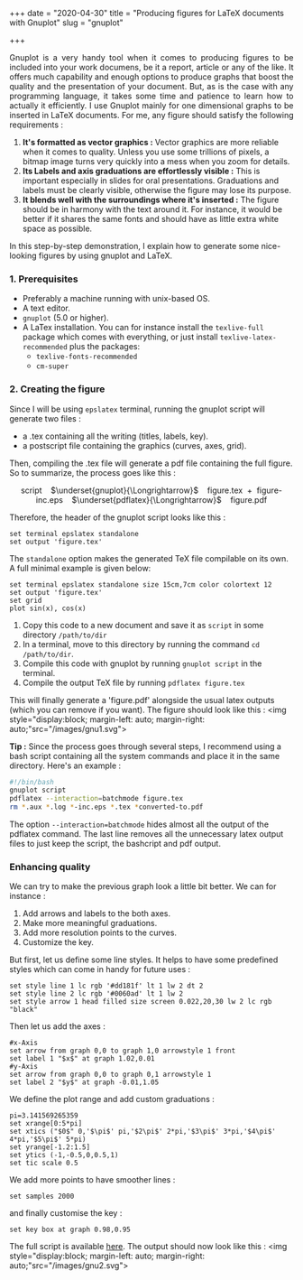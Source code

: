 +++
date = "2020-04-30"
title = "Producing figures for LaTeX documents with Gnuplot"
slug = "gnuplot"

+++
<p style="text-align: justify"> 
Gnuplot is a very handy tool when it comes to producing figures to be included into your work documens, be it a report, article or any of the like. It offers much capability and enough options to produce graphs that boost the quality and the presentation of your document. But, as is the case with any programming language, it takes some time and patience to learn how to actually it efficiently.  
I use Gnuplot mainly for one dimensional graphs to be inserted in LaTeX documents. For me, any figure should satisfy the following requirements :  

1. **It's formatted as vector graphics :** Vector graphics are more reliable when it comes to quality. Unless you use some trillions of pixels, a bitmap image turns very quickly into a mess when you zoom for details.
2. **Its Labels and axis graduations are effortlessly visible :** This is important especially in slides for oral presentations. Graduations and labels must be clearly visible, otherwise the figure may lose its purpose. 
3. **It blends well with the surroundings where it's inserted :** The figure should be in harmony with the text around it. For instance, it would be better if it shares the same fonts and should have as little extra white space as possible.

In this step-by-step demonstration, I explain how to generate some nice-looking figures by using gnuplot and LaTeX. 
### 1. Prerequisites

+ Preferably a machine running with unix-based OS.
+ A text editor.
+ `gnuplot` (5.0 or higher).
+ A LaTex installation. You can for instance install the `texlive-full` package which comes with everything, or just install `texlive-latex-recommended` plus the packages: 
  - `texlive-fonts-recommended`
  - `cm-super`

### 2. Creating the figure

Since I will be using `epslatex` terminal, running the gnuplot script will generate two files :

  + a .tex containing all the writing (titles, labels, key).
  + a postscript file containing the graphics (curves, axes, grid).

Then, compiling the .tex file will generate a pdf file containing the full figure. So to summarize, the process goes like this : 

<center>
    <i class="far fa-file-code"></i> script   &nbsp;&nbsp; $\underset{gnuplot}{\Longrightarrow}$ &nbsp;&nbsp; <i class="far fa-file-code"></i> figure.tex &nbsp;+&nbsp; <i class="far fa-file-image"></i> figure-inc.eps &nbsp;&nbsp; $\underset{pdflatex}{\Longrightarrow}$ &nbsp;&nbsp; <i class="far fa-file-pdf"></i> figure.pdf
</center>

Therefore, the header of the gnuplot script looks like this :  
``` gnuplot
set terminal epslatex standalone
set output 'figure.tex'
```
The `standalone` option makes the generated TeX file compilable on its own. A full minimal example is given below: 

``` gnuplot
set terminal epslatex standalone size 15cm,7cm color colortext 12
set output 'figure.tex'
set grid 
plot sin(x), cos(x) 
```

  1. Copy this code to a new document and save it as `script` in some directory `/path/to/dir`
  2. In a terminal, move to this directory by running the command `cd /path/to/dir`.
  3. Compile this code with gnuplot by running `gnuplot script` in the terminal.
  4. Compile the output TeX file by running `pdflatex figure.tex`

This will finally generate a 'figure.pdf' alongside the usual latex outputs (which you can remove if you want). The figure should look like this : 
<img style="display:block; margin-left: auto; margin-right: auto;"src="/images/gnu1.svg">

**Tip :** Since the process goes through several steps, I recommend using a bash script containing all the system commands and place it in the same directory. Here's an example : 


```bash
#!/bin/bash
gnuplot script
pdflatex --interaction=batchmode figure.tex
rm *.aux *.log *-inc.eps *.tex *converted-to.pdf
```
The option `--interaction=batchmode` hides almost all the output of the pdflatex command. The last line removes all the unnecessary latex output files to just keep the script, the bashcript and pdf output.




### Enhancing quality
We can try to make the previous graph look a little bit better. We can for instance :

1. Add arrows and labels to the both axes.   
2. Make more meaningful graduations.
3. Add more resolution points to the curves.
4. Customize the key.

But first, let us define some line styles. It helps to have some predefined styles which can come in handy for future uses : 

```gnuplot
set style line 1 lc rgb '#dd181f' lt 1 lw 2 dt 2 
set style line 2 lc rgb '#0060ad' lt 1 lw 2  
set style arrow 1 head filled size screen 0.022,20,30 lw 2 lc rgb "black"
```

Then let us add the axes : 

```gnuplot 
#x-Axis
set arrow from graph 0,0 to graph 1,0 arrowstyle 1 front
set label 1 "$x$" at graph 1.02,0.01
#y-Axis
set arrow from graph 0,0 to graph 0,1 arrowstyle 1
set label 2 "$y$" at graph -0.01,1.05
```

We define the plot range and add custom graduations : 

```gnuplot
pi=3.141569265359
set xrange[0:5*pi]
set xtics ("$0$" 0,'$\pi$' pi,'$2\pi$' 2*pi,'$3\pi$' 3*pi,'$4\pi$' 4*pi,'$5\pi$' 5*pi) 
set yrange[-1.2:1.5]
set ytics (-1,-0.5,0,0.5,1)
set tic scale 0.5
```

We add more points to have smoother lines : 

```gnuplot
set samples 2000
```

and finally customise the key : 

```gnuplot 
set key box at graph 0.98,0.95
```
The full script is available <a href="/files/script" target="_blank">here</a>. The output should now look like this : 
<img style="display:block; margin-left: auto; margin-right: auto;"src="/images/gnu2.svg">
